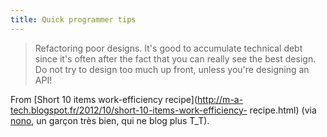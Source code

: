 ```yaml
---
title: Quick programmer tips
---
```


> Refactoring poor designs. It's good to accumulate technical debt since it's
often after the fact that you can really see the best design. Do not try to
design too much up front, unless you're designing an API!

From [Short 10 items work-efficiency
recipe](http://m-a-tech.blogspot.fr/2012/10/short-10-items-work-efficiency-
recipe.html) (via [nono](http://blog.menfin.info/), un garçon très bien, qui
ne blog plus T_T).

